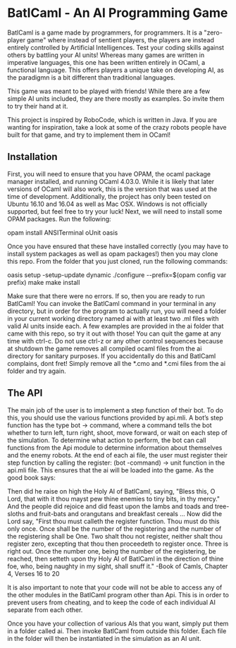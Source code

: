BatlCaml - An AI Programming Game
=================================
BatlCaml is a game made by programmers, for programmers. It is a "zero-player game" where instead of sentient players, the players are instead entirely controlled by Artificial Intelligences. Test your coding skills against others by battling your AI units! Whereas many games are written in imperative languages, this one has been written entirely in OCaml, a functional language. This offers players a unique take on developing AI, as the paradigmn is a bit different than traditional languages. 

This game was meant to be played with friends! While there are a few simple AI units included, they are there mostly as examples. So invite them to try their hand at it.

This project is inspired by RoboCode, which is written in Java. If you are wanting for inspiration, take a look at some of the crazy robots people have built for that game, and try to implement them in OCaml!

Installation
------------
First, you will need to ensure that you have OPAM, the ocaml package manager installed, and running OCaml 4.03.0. While it is likely that later versions of OCaml will also work, this is the version that was used at the time of development. Additionally, the project has only been tested on Ubuntu 16.10 and 16.04 as well as Mac OSX. Windows is not officially supported, but feel free to try your luck!
Next, we will need to install some OPAM packages. Run the following:

opam install ANSITerminal oUnit oasis

Once you have ensured that these have installed correctly (you may have to install system packages as well as opam packages!) then you may clone this repo. From the folder that you just cloned, run the following commands:

oasis setup -setup-update dynamic
./configure --prefix=$(opam config var prefix)
make
make install

Make sure that there were no errors. If so, then you are ready to run BatlCaml! You can invoke the BatlCaml command in your terminal in any directory, but in order for the program to actually run, you will need a folder in your current working directory named ai with at least two .ml files with valid AI units inside each. A few examples are provided in the ai folder that came with this repo, so try it out with those!
You can quit the game at any time with ctrl-c. Do not use ctrl-z or any other control sequences because at shutdown the game removes all compiled ocaml files from the ai directory for sanitary purposes. If you accidentally do this and BatlCaml complains, dont fret! Simply remove all the *.cmo and *.cmi files from the ai folder and try again.

The API
-------
The main job of the user is to implement a step function of their bot. To do this, you should use the various functions provided by api.mli. A bot’s step function has the type bot -> command, where a command tells the bot whether to turn left, turn right, shoot, move forward, or wait on each step of the simulation. To determine what action to perform, the bot can call functions from the Api module to determine information about themselves and the enemy robots. At the end of each ai file, the user must register their step function by calling the register: (bot -command) -> unit function in the api.mli file. This ensures that the ai will be loaded into the game. As the good book says:

Then did he raise on high the Holy AI of BatlCaml, saying, "Bless this, O Lord, that with it thou mayst pew thine enemies to tiny bits, in thy mercy." And the people did rejoice and did feast upon the lambs and toads and tree-sloths and fruit-bats and orangutans and breakfast cereals ... Now did the Lord say, "First thou must calleth the register function. Thou must do this only once. Once shall be the number of the registering and the number of the registering shall be One. Two shalt thou not register, neither shalt thou register zero, excepting that thou then proceedeth to register once. Three is right out. Once the number one, being the number of the registering, be reached, then setteth upon thy Holy AI of BatlCaml in the direction of thine foe, who, being naughty in my sight, shall snuff it." -Book of Camls, Chapter 4, Verses 16 to 20

It is also important to note that your code will not be able to access any of the other modules in the BatlCaml program other than Api. This is in order to prevent users from cheating, and to keep the code of each individual AI separate from each other.

Once you have your collection of various AIs that you want, simply put them in a folder called ai. Then invoke BatlCaml from outside this folder. Each file in the folder will then be instantiated in the simulation as an AI unit.
